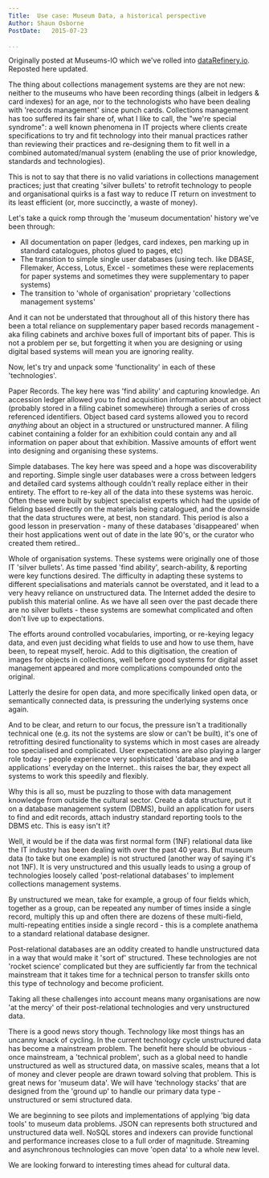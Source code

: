 ```yaml
---
Title:  Use case: Museum Data, a historical perspective
Author: Shaun Osborne
PostDate:   2015-07-23

...
```


Originally posted at Museums-IO which we've rolled into [dataRefinery.io](http://www.datarefinery.io). Reposted here updated.

The thing about collections management systems are they are not new: neither to the museums who have been recording things (albeit in ledgers & card indexes) for an age, nor to the technologists who have been dealing with 'records management' since punch cards.
Collections management has too suffered its fair share of, what I like to call, the "we're special syndrome": a well known phenomena in IT projects where clients create specifications to try and fit technology into their manual practices rather than reviewing their practices and re-designing them to fit well in a combined automated/manual system (enabling the use of prior knowledge, standards and technologies).

This is not to say that there is no valid variations in collections management practices; just that creating 'silver bullets' to retrofit technology to people and organisational quirks is a fast way to reduce IT return on investment to its least efficient (or, more succinctly, a waste of money).

Let's take a quick romp through the 'museum documentation' history we've been through:

* All documentation on paper (ledges, card indexes, pen marking up in standard catalogues, photos glued to pages, etc)
* The transition to simple single user databases (using tech. like DBASE, FIlemaker, Access, Lotus, Excel - sometimes these were replacements for paper systems and sometimes they were supplementary to paper systems)
* The transition to 'whole of organisation' proprietary 'collections management systems'

And it can not be understated that throughout all of this history there has been a total reliance on supplementary paper based records management - aka filing cabinets and archive boxes full of important bits of paper. This is not a problem per se, but forgetting it when you are designing or using digital based systems will mean you are ignoring reality.

Now, let's try and unpack some 'functionality' in each of these 'technologies'.

Paper Records. The key here was 'find ability' and capturing knowledge. An accession ledger allowed you to find acquisition information about an object (probably stored in a filing cabinet somewhere) through a series of cross referenced identifiers. Object based card systems allowed you to record *anything* about an object in a structured or unstructured manner. A filing cabinet containing a folder for an exhibition could contain any and all information on paper about that exhibition. Massive amounts of effort went into designing and organising these systems.

Simple databases. The key here was speed and a hope was discoverability and reporting. Simple single user databases were a cross between ledgers and detailed card systems although couldn't really replace either in their entirety. The effort to re-key all of the data into these systems was heroic. Often these were built by subject specialist experts which had the upside of fielding based directly on the materials being catalogued, and the downside that the data structures were, at best, non standard. This period is also a good lesson in preservation - many of these databases 'disappeared' when their host applications went out of date in the late 90's, or the curator who created them retired..

Whole of organisation systems. These systems were originally one of those IT 'silver bullets'. As time passed 'find ability', search-ability, & reporting were key functions desired. The difficulty in adapting these systems to different specialisations and materials cannot be overstated, and it lead to a very heavy reliance on unstructured data. The Internet added the desire to publish this material online. As we have all seen over the past decade there are no silver bullets - these systems are somewhat complicated and often don't live up to expectations.

The efforts around controlled vocabularies, importing, or re-keying legacy data, and even just deciding what fields to use and how to use them, have been, to repeat myself, heroic.
Add to this digitisation, the creation of images for objects in collections, well before good systems for digital asset management appeared and more complications compounded onto the original.

Latterly the desire for open data, and more specifically linked open data, or semantically connected data, is pressuring the underlying systems once again.

And to be clear, and return to our focus, the pressure isn't a traditionally technical one (e.g. its not the systems are slow or can't be built), it's one of retrofitting desired functionality to systems which in most cases are already too specialised and complicated. User expectations are also playing a larger role today - people experience very sophisticated 'database and web applications' everyday on the Internet.. this raises the bar, they expect all systems to work this speedily and flexibly.

Why this is all so, must be puzzling to those with data management knowledge from outside the cultural sector. Create a data structure, put it on a database management system (DBMS), build an application for users to find and edit records, attach industry standard reporting tools to the DBMS etc.
This is easy isn't it?

Well, it would be if the data was first normal form (1NF) relational data like the IT industry has been dealing with over the past 40 years.
But museum data (to take but one example) is not structured (another way of saying it's not 1NF). It is very unstructured and this usually leads to using a group of technologies loosely called 'post-relational databases' to implement collections management systems.

By unstructured we mean, take for example, a group of four fields which, together as a group, can be repeated any number of times inside a single record, multiply this up and often there are dozens of these multi-field, multi-repeating entities inside a single record - this is a complete anathema to a standard relational database designer.

Post-relational databases are an oddity created to handle unstructured data in a way that would make it 'sort of' structured. These technologies are not 'rocket science' complicated but they are sufficiently far from the technical mainstream that it takes time for a technical person to transfer skills onto this type of technology and become proficient.

Taking all these challenges into account means many organisations are now 'at the mercy' of their post-relational technologies and very unstructured data.

There is a good news story though. Technology like most things has an uncanny knack of cycling. In the current technology cycle unstructured data has become a mainstream problem. The benefit here should be obvious - once mainstream, a 'technical problem', such as a global need to handle unstructured as well as structured data, on massive scales, means that a lot of money and clever people are drawn toward solving that problem. This is great news for 'museum data'. We will have 'technology stacks' that are designed from the 'ground up' to handle our primary data type - unstructured or semi structured data.

We are beginning to see pilots and implementations of applying 'big data tools' to museum data problems. JSON can represents both structured and unstructured data well. NoSQL stores and indexers can provide functional and performance increases close to a full order of magnitude. Streaming and asynchronous technologies can move 'open data' to a whole new level.

We are looking forward to interesting times ahead for cultural data.
